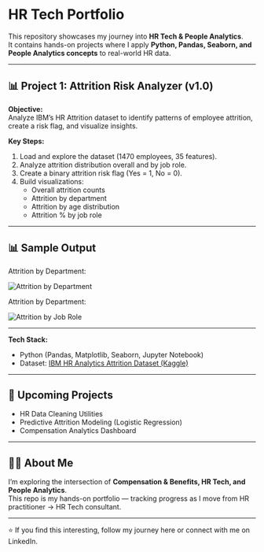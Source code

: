 # HR Tech Portfolio  

This repository showcases my journey into **HR Tech & People Analytics**.  
It contains hands-on projects where I apply **Python, Pandas, Seaborn, and People Analytics concepts** to real-world HR data.  

---

## 📊 Project 1: Attrition Risk Analyzer (v1.0)

**Objective:**  
Analyze IBM’s HR Attrition dataset to identify patterns of employee attrition, create a risk flag, and visualize insights.  

**Key Steps:**  
1. Load and explore the dataset (1470 employees, 35 features).  
2. Analyze attrition distribution overall and by job role.  
3. Create a binary attrition risk flag (Yes = 1, No = 0).  
4. Build visualizations:
   - Overall attrition counts  
   - Attrition by department  
   - Attrition by age distribution  
   - Attrition % by job role 
---
 
## 📊 Sample Output

Attrition by Department:

![Attrition by Department](images/attrition_by_age.png)

Attrition by Department:

![Attrition by Job Role](images/Attrition_by_dept..png)

---

**Tech Stack:**  
- Python (Pandas, Matplotlib, Seaborn, Jupyter Notebook)  
- Dataset: [IBM HR Analytics Attrition Dataset (Kaggle)](https://www.kaggle.com/datasets/pavansubhasht/ibm-hr-analytics-attrition-dataset)  

---

## 🚀 Upcoming Projects  
- HR Data Cleaning Utilities  
- Predictive Attrition Modeling (Logistic Regression)  
- Compensation Analytics Dashboard  

---

## 🧑‍💻 About Me  
I’m exploring the intersection of **Compensation & Benefits, HR Tech, and People Analytics**.  
This repo is my hands-on portfolio — tracking progress as I move from HR practitioner → HR Tech consultant.  

---

⭐️ If you find this interesting, follow my journey here or connect with me on LinkedIn.
